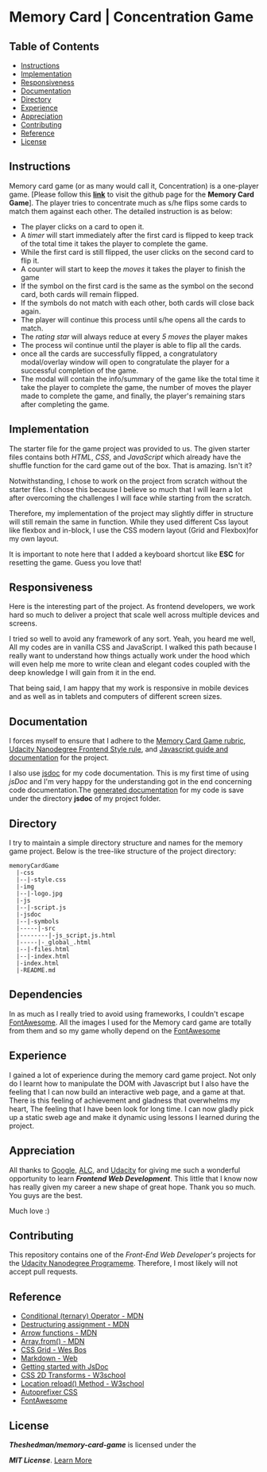 # Memory Card | Concentration Game
## Table of Contents

* [Instructions](#instructions)
* [Implementation](#implementation)
* [Responsiveness](#responsiveness)
* [Documentation](#documentation)
* [Directory](#directory)
* [Experience](#experience)
* [Appreciation](#appreciation)
* [Contributing](#contributing)
* [Reference](#reference)
* [License](#license)

## Instructions
Memory card game  (or as many would call it, Concentration) is a one-player game. [Please follow this **[link](https://theshedman.github.io/memory-card-game/)** to visit the github page for the **Memory Card Game**]. The player tries to concentrate much as s/he flips some cards to match them against each other. The detailed instruction is as below:

* The player clicks on a card to open it.
* A *timer* will start immediately after the first card is flipped to keep track of the total time it takes the player to complete the game.
* While the first card is still flipped, the user clicks on the second card to flip it.
* A counter will start to keep the *moves* it takes the player to finish the game
* If the symbol on the first card is the same as the symbol on the second card, both cards will remain flipped.
* If the symbols do not match with each other, both cards will close back again.
* The player will continue this process until s/he opens all the cards to match.
* The *rating star* will always reduce at every *5 moves* the player makes
* The process wil continue until the player is able to flip all the cards.
* once all the cards are successfully flipped, a congratulatory modal/overlay window will open to congratulate the player for a successful completion of the game.
* The modal will contain the info/summary of the game like the total time it take the player to complete the game, the number of moves the player made  to complete the game, and finally, the player's remaining stars after completing the game.

## Implementation
The starter file for the game project was provided to us. The given starter files contains both *HTML*, *CSS*, and *JavaScript* which already have the shuffle function for the card game out of the box. That is amazing. Isn't it?

Notwithstanding, I chose to work on the project from scratch without the starter files. I chose this because I believe so much that I will learn a lot after overcoming the challenges I will face while starting from the scratch.

Therefore, my implementation of the project may slightly differ in structure will still remain the same in function. While they used different Css layout like flexbox and in-block, I use the CSS modern layout (Grid and Flexbox)for my own layout.

It is important to note here that I added a keyboard shortcut like **ESC** for resetting the game. Guess you love that!

## Responsiveness
Here is the interesting part of the project. As frontend developers, we work hard so much to deliver a project that scale well across multiple devices and screens.

I tried so well to avoid any framework of any sort. Yeah, you heard me well, All my codes are in vanilla CSS and JavaScript. I walked this path because I really want to understand how things actually work under the hood which will even help me more to write clean and elegant codes coupled with the deep knowledge I will gain from it in the end.

That being said, I am happy that my work is responsive in mobile devices and as well as in tablets and computers of different screen sizes.

## Documentation
I forces myself to ensure that I adhere to the [Memory Card Game rubric](https://review.udacity.com/#!/rubrics/591/view), [Udacity Nanodegree Frontend Style rule](http://udacity.github.io/frontend-nanodegree-styleguide/index.html), and [Javascript guide and documentation](http://udacity.github.io/frontend-nanodegree-styleguide/javascript.html) for the project.

I also use [jsdoc](http://usejsdoc.org/about-getting-started.html) for my code documentation. This is my first time of using *jsDoc* and I'm very happy for the understanding got in the end concerning code documentation.The [generated documentation](jsdoc/index.html) for my code is save under the directory **jsdoc** of my project folder.

## Directory
I try to maintain a simple directory structure and names for the memory game project. Below is the tree-like structure of the project directory:
```
memoryCardGame
  |-css
  |--|-style.css
  |-img
  |--|-logo.jpg
  |-js
  |--|-script.js
  |-jsdoc
  |--|-symbols
  |-----|-src
  |--------|-js_script.js.html
  |-----|-_global_.html
  |--|-files.html
  |--|-index.html
  |-index.html
  |-README.md
  ```

## Dependencies
In as much as I really tried to avoid using frameworks, I couldn't escape [FontAwesome](https://fontawesome.com/). All the images I used for the Memory card game are totally from them and so my game wholly depend on the [FontAwesome](https://fontawesome.com/)

## Experience
I gained a lot of experience during the memory card game project. Not only do I learnt how to manipulate the DOM with Javascript but I also have the feeling that I can now build an interactive web page, and a game at that. There is this feeling of achievement and gladness that overwhelms my heart, The feeling that I have been look for long time. I can now gladly pick up a static sweb age and make it dynamic using lessons I learned during the project.

## Appreciation
All thanks to [Google](www.google.com), [ALC](https://andela.com), and [Udacity](www.udacity.com) for giving me such a wonderful opportunity to learn _**Frontend Web Development**_. This little that I know now has really given my career a new shape of great hope. Thank you so much. You guys are the best.

Much love :)

## Contributing
This repository contains one of the *Front-End Web Developer's* projects for the [Udacity Nanodegree Programeme](https://www.udacity.com/course/front-end-web-developer-nanodegree--nd001). Therefore, I most likely will not accept pull requests.

## Reference
* [Conditional (ternary) Operator - MDN](https://developer.mozilla.org/en-US/docs/Web/JavaScript/Reference/Operators/Conditional_Operator)
* [Destructuring assignment - MDN](https://developer.mozilla.org/en-US/docs/Web/JavaScript/Reference/Operators/Destructuring_assignment)
* [Arrow functions - MDN](https://developer.mozilla.org/en-US/docs/Web/JavaScript/Reference/Functions/Arrow_functions)
* [Array.from() - MDN](https://developer.mozilla.org/en-US/docs/Web/JavaScript/Reference/Global_Objects/Array/from)
* [CSS Grid - Wes Bos](https://cssgrid.io/)
* [Markdown - Web](https://masteringmarkdown.com/)
* [Getting started with JsDoc](http://usejsdoc.org/about-getting-started.html)
* [CSS 2D Transforms - W3school](https://www.w3schools.com/css/css3_2dtransforms.asp)
* [Location reload() Method - W3school](https://www.w3schools.com/jsref/met_loc_reload.asp)
* [Autoprefixer CSS](http://autoprefixer.github.io)
* [FontAwesome](https://fontawesome.com/)

## License
**_Theshedman/memory-card-game_**  is licensed under the

**_MIT License_**. [Learn More](LICENSE)
